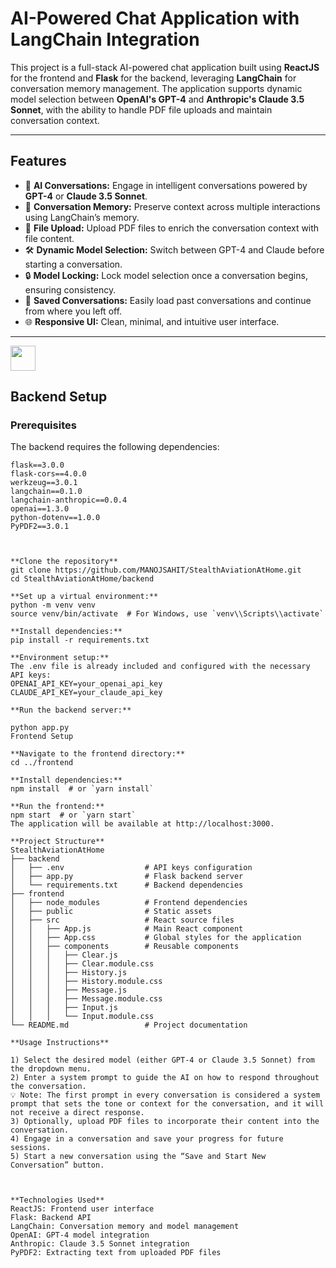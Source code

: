 # **AI-Powered Chat Application with LangChain Integration**

This project is a full-stack AI-powered chat application built using **ReactJS** for the frontend and **Flask** for the backend, leveraging **LangChain** for conversation memory management. The application supports dynamic model selection between **OpenAI's GPT-4** and **Anthropic's Claude 3.5 Sonnet**, with the ability to handle PDF file uploads and maintain conversation context.

---

## **Features**
- 💬 **AI Conversations:** Engage in intelligent conversations powered by **GPT-4** or **Claude 3.5 Sonnet**.
- 🔄 **Conversation Memory:** Preserve context across multiple interactions using LangChain’s memory.
- 📂 **File Upload:** Upload PDF files to enrich the conversation context with file content.
- 🛠️ **Dynamic Model Selection:** Switch between GPT-4 and Claude before starting a conversation.
- 🔒 **Model Locking:** Lock model selection once a conversation begins, ensuring consistency.
- 💾 **Saved Conversations:** Easily load past conversations and continue from where you left off.
- 🌐 **Responsive UI:** Clean, minimal, and intuitive user interface.

---
<img src="https://imgur.com/a/ENBlLZj" width="40" height="40" />

## **Backend Setup**

### **Prerequisites**
The backend requires the following dependencies:

```plaintext
flask==3.0.0
flask-cors==4.0.0
werkzeug==3.0.1
langchain==0.1.0
langchain-anthropic==0.0.4
openai==1.3.0
python-dotenv==1.0.0
PyPDF2==3.0.1



**Clone the repository**
git clone https://github.com/MANOJSAHIT/StealthAviationAtHome.git
cd StealthAviationAtHome/backend

**Set up a virtual environment:**
python -m venv venv
source venv/bin/activate  # For Windows, use `venv\\Scripts\\activate`

**Install dependencies:**
pip install -r requirements.txt

**Environment setup:**
The .env file is already included and configured with the necessary API keys:
OPENAI_API_KEY=your_openai_api_key
CLAUDE_API_KEY=your_claude_api_key

**Run the backend server:**

python app.py
Frontend Setup

**Navigate to the frontend directory:**
cd ../frontend

**Install dependencies:**
npm install  # or `yarn install`

**Run the frontend:**
npm start  # or `yarn start`
The application will be available at http://localhost:3000.

**Project Structure**
StealthAviationAtHome
├── backend
│   ├── .env                  # API keys configuration
│   ├── app.py                # Flask backend server
│   └── requirements.txt      # Backend dependencies
├── frontend
│   ├── node_modules          # Frontend dependencies
│   ├── public                # Static assets
│   ├── src                   # React source files
│   │   ├── App.js            # Main React component
│   │   ├── App.css           # Global styles for the application
│   │   ├── components        # Reusable components
│   │   │   ├── Clear.js
│   │   │   ├── Clear.module.css
│   │   │   ├── History.js
│   │   │   ├── History.module.css
│   │   │   ├── Message.js
│   │   │   ├── Message.module.css
│   │   │   ├── Input.js
│   │   │   └── Input.module.css
└── README.md                 # Project documentation

**Usage Instructions**

1) Select the desired model (either GPT-4 or Claude 3.5 Sonnet) from the dropdown menu.
2) Enter a system prompt to guide the AI on how to respond throughout the conversation.
💡 Note: The first prompt in every conversation is considered a system prompt that sets the tone or context for the conversation, and it will not receive a direct response.
3) Optionally, upload PDF files to incorporate their content into the conversation.
4) Engage in a conversation and save your progress for future sessions.
5) Start a new conversation using the “Save and Start New Conversation” button.



**Technologies Used**
ReactJS: Frontend user interface
Flask: Backend API
LangChain: Conversation memory and model management
OpenAI: GPT-4 model integration
Anthropic: Claude 3.5 Sonnet integration
PyPDF2: Extracting text from uploaded PDF files
